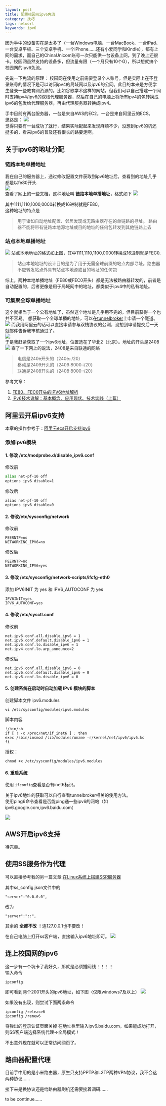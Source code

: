 ```yaml
---
layout: post
title: 配置校园网ipv6免流
category: 技巧
tags: networl
keywords: ipv6
---
```


因为手中的设备实在是太多了（一台Windows电脑、一台MacBook、一台iPad、一台安卓平板、三个安卓手机、一个iPhone……还有小爱同学和Kindle），都有上网的需求，而自己的ChinaUnicom账号一次只能供一台设备上网，到了晚上还很卡。校园网虽然支持的设备多，但流量有限（一个月只有10个G），所以想就搞个校园网的ipv6免流。

先说一下免流的原理：
校园网在使用之前需要登录个人账号，但是实际上在不登录账号的情况下是可以访问ipv4的局域网以及ipv6的公网。此目的本来是方便学生登录一些教育网资源的，比如谷歌学术这样的网站。但我们可以自己搭建一个同时支持ipv4/ipv6的双栈代理服务器，然后在自己的电脑上将所有ipv4的包转换成ipv6的包发给代理服务器，再由代理服务器转换成ipv4。


手中目前有两台服务器，一台是来自AWS的EC2，一台是来自阿里云的ECS。  
思路是：
![](/assets/img/skill/ipv6_graph.jpg)    
觉得只要有一台成功了就行，结果实际配起来发现麻烦不少，没想到ipv6的坑还挺多的，看来ipv6的普及还有很长的路要走啊。
## 关于ipv6的地址分配

### 链路本地单播地址
我在自己的服务器上，通过修改配置文件获取到ipv6地址后，查看到的地址几乎都是以fe80开头.  
![](/assets/img/skill/ipv6_1.jpg)  
查看了网上的一些文档，这种地址叫 __链路本地单播地址__，格式如下 
![](/assets/img/skill/ipv6_3.gif)  

其中1111,1110,1000,0000转换成16进制就是FE80。  
这种地址的特点是

> 用于诸如自动地址配置、邻居发现或无路由器存在的单链路的寻址。
路由器不能将带有链路本地源地址或目的地址的任何包转发到其他链路上去

### 站点本地单播地址
![](/assets/img/skill/ipv6_4.gif)
站点本地地址的格式如上图，其中1111,1110,1100,0000转换成16进制就是FEC0.  

>站点本地地址的设计目的是为了用于无需全球前缀的站点内部寻址。路由器不应转发站点外具有站点本地源或目的地址的任何包 

综上，两种本地单播地址（FE80或FEC0开头）都是无法被路由器转发的，前者是自动配置的，后者更像是用于局域网中的地址，都类似于ipv4中的私有地址。


### 可集聚全球单播地址
这个就相当于一个公有地址了，虽然这个地址是几乎用不完的，但目前获得一个也并不容易。
想获取一个全球单播的地址，可以在[tunnelbroker](https://tunnelbroker.net)上申请一个隧道。  
![](/assets/img/skill/ipv6_tunnel.jpg) 
而我用阿里云的话可以直接申请参与双栈协议的公测，没想到申请提交后一天就邮件告诉我审核通过了。  
![](/assets/img/skill/ipv6_access.jpg)  
于是我赶紧获取了一个ipv6地址，位置选在了华北2（北京）。地址的开头是2408  
![](/assets/img/skill/ipv6_2.jpg) 
查了一下网上的说法，2408是来自联通的网络

>电信是240e开头的（240e::/20）  
移动是2409开头的（2409:8000::/20）  
联通是2408开头的（2408:8000::/20）  


参考文章：  
1. [FE80、FEC0开头的IPV6地址解析](https://www.duoluodeyu.com/2443.html)  
2. [IPv6技术详解：基本概念、应用现状、技术实践（上篇）](http://www.52im.net/thread-1605-1-1.html)  


## 阿里云开启ipv6支持

本章的操作参考于：[阿里云ecs开启支持ipv6](https://blog.csdn.net/u014201191/article/details/85112590)  

### 添加ipv6模块

#### 1. 修改 /etc/modprobe.d/disable_ipv6.conf

修改前
```bash
alias net-pf-10 off
options ipv6 disable=1
```
修改后
```
alias net-pf-10 off
options ipv6 disable=0
```

#### 2. 修改/etc/sysconfig/network

修改前
```
PEERNTP=no
NETWORKING_IPV6=no
```
修改后
```
PEERNTP=no
NETWORKING_IPV6=yes
```

#### 3. 修改 /etc/sysconfig/network-scripts/ifcfg-eth0

  
添加 IPV6INIT 为 yes 和 IPV6_AUTOCONF 为 yes
```
IPV6INIT=yes
IPV6_AUTOCONF=yes
```

#### 4. 修改 /etc/sysctl.conf


修改前
```
net.ipv6.conf.all.disable_ipv6 = 1
net.ipv6.conf.default.disable_ipv6 = 1
net.ipv6.conf.lo.disable_ipv6 = 1
net.ipv4.conf.lo.arp_announce=2
```
修改后
```
net.ipv6.conf.all.disable_ipv6 = 0
net.ipv6.conf.default.disable_ipv6 = 0
net.ipv6.conf.lo.disable_ipv6 = 0
```


#### 5. 创建系统在启动时自动加载 IPv6 模块的脚本

创建脚本文件 ipv6.modules
```
vi /etc/sysconfig/modules/ipv6.modules
```
脚本内容
```
!/bin/sh
if [ ! -c /proc/net/if_inet6 ] ; then
exec /sbin/insmod /lib/modules/uname -r/kernel/net/ipv6/ipv6.ko
fi
```

授权：
```
chmod +x /etc/sysconfig/modules/ipv6.modules
```
#### 6. 重启系统

使用 ```ifconfig```查看是否有inet6标识。

关于ipv6地址的获取可以自行查看tunnelbroker相关的使用方法。  
使用ping6命令查看是否能ping通一些ipv6的网站（如ipv6.google.com,ipv6.baidu.com）

![](/assets/img/skill/ipv6_ping.jpg)

## AWS开启ipv6支持

待完善。

## 使用SS服务作为代理

可以直接参考我的另一篇文章:[在Linux系统上搭建SSR服务器](https://jiangph2016.github.io/2019/03/06/ssr.html)  

其中ss_config.json文件中的

```
"server":"0.0.0.0", 
```
改为
```
"server":"::", 
```
其余的 __全都不改__ ！连127.0.0.1也不要改！

在自己电脑上打开ss客户端，直接输入ipv6地址即可。
![](/assets/img/skill/ipv6_ssr1.jpg)

## 连上校园网的ipv6
 
这一步有一个坑卡了我好久，那就是必须插网线！！！！  
输入命令
```
ipconfig
```
即可看到两个2001开头的ipv6地址，如下图（仅限windows7及以上）
![](/assets/img/skill/ipv6_ipconfig.jpg)


如果没有出现，则尝试下面两条命令
```
ipconfig /release6
ipconfig /renew6
```
将弹出的登录认证页面关掉
在地址栏里输入ipv6.baidu.com，如果能成功打开，则SS客户端选择系统代理->全局模式！

不出意外现在就可以正常访问网页了。


## 路由器配置代理

目前手中用的是小米路由器，原生只支持PPTP和L2TP两种VPN协议，我不会这两种协议……


接下来是换协议还是给路由器刷机还需要接着调研……

to be continue……








